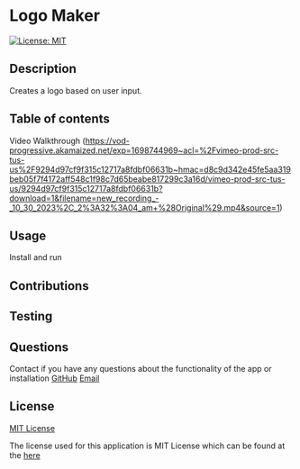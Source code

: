 # Logo Maker
[![License: MIT](https://img.shields.io/badge/License-MIT-yellow.svg)](https://opensource.org/licenses/MIT)

## Description 

  Creates a logo based on user input.

## Table of contents
Video Walkthrough
(https://vod-progressive.akamaized.net/exp=1698744969~acl=%2Fvimeo-prod-src-tus-us%2F9294d97cf9f315c12717a8fdbf06631b~hmac=d8c9d342e45fe5aa319beb05f7f4172aff548c1f98c7d65beabe817299c3a16d/vimeo-prod-src-tus-us/9294d97cf9f315c12717a8fdbf06631b?download=1&filename=new_recording_-_10_30_2023%2C_2%3A32%3A04_am+%28Original%29.mp4&source=1)

## Usage

  Install and run

## Contributions

  

## Testing
  

## Questions
  Contact if you have any questions about the functionality of the app or installation
  [GitHub](https://github.com/coleparrish9)
  [Email](mailto:coleparrish9@gmail.com)

## License
[MIT License](https://choosealicense.com/licenses/mit/)

  The license used for this application is MIT License which can be found at the [here](https://choosealicense.com/licenses/mit/)